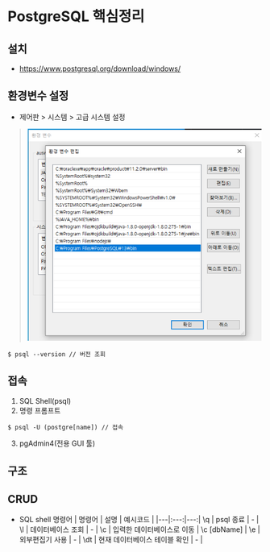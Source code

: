# PostgreSQL 핵심정리
## 설치
- https://www.postgresql.org/download/windows/
## 환경변수 설정
- 제어판 > 시스템 > 고급 시스템 설정
> ![ex_screen](images/psql.png)
```
$ psql --version // 버전 조회
```
## 접속
1. SQL Shell(psql)
2. 명령 프롬프트
```
$ psql -U (postgre[name]) // 접속
```
3. pgAdmin4(전용 GUI 툴)
## 구조

## CRUD
- SQL shell 명령어
| 명령어 | 설명 | 예시코드 |
|---|:---:|---:|
\q | psql 종료 | - |
\l | 데이터베이스 조회 | - |
\c | 입력한 데이터베이스로 이동 | \c [dbName] |
\e | 외부편집기 사용 | - |
\dt | 현재 데이터베이스 테이블 확인 | - |


